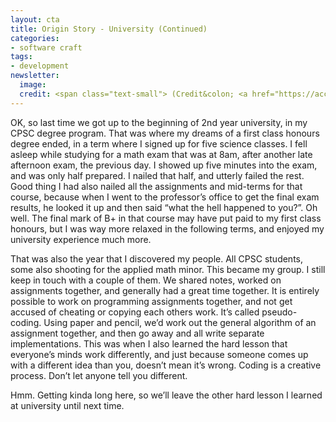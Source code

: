 ```yaml
---
layout: cta
title: Origin Story - University (Continued)
categories:
- software craft
tags:
- development
newsletter:
  image:
  credit: <span class="text-small"> (Credit&colon; <a href="https://accordingtodevin.tumblr.com/">According to Devin</a>)</span>
---
```

OK, so last time we got up to the beginning of 2nd year university, in my CPSC degree program. That was where my dreams of a first class honours degree ended, in a term where I signed up for five science classes. I fell asleep while studying for a math exam that was at 8am, after another late afternoon exam, the previous day. I showed up five minutes into the exam, and was only half prepared. I nailed that half, and utterly failed the rest. Good thing I had also nailed all the assignments and mid-terms for that course, because when I went to the professor’s office to get the final exam results, he looked it up and then said “what the hell happened to you?”. Oh well. The final mark of B+ in that course may have put paid to my first class honours, but I was way more relaxed in the following terms, and enjoyed my university experience much more.

That was also the year that I discovered my people. All CPSC students, some also shooting for the applied math minor. This became my group. I still keep in touch with a couple of them. We shared notes, worked on assignments together, and generally had a great time together. It is entirely possible to work on programming assignments together, and not get accused of cheating or copying each others work. It’s called pseudo-coding. Using paper and pencil, we’d work out the general algorithm of an assignment together, and then go away and all write separate implementations. This was when I also learned the hard lesson that everyone’s minds work differently, and just because someone comes up with a different idea than you, doesn’t mean it’s wrong. Coding is a creative process. Don’t let anyone tell you different.

Hmm. Getting kinda long here, so we’ll leave the other hard lesson I learned at university until next time.